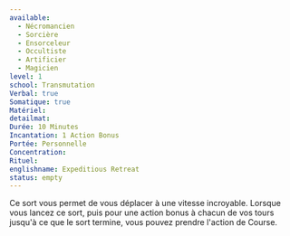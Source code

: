 ```yaml
---
available:
  - Nécromancien
  - Sorcière
  - Ensorceleur
  - Occultiste
  - Artificier
  - Magicien
level: 1
school: Transmutation
Verbal: true
Somatique: true
Matériel:
detailmat:
Durée: 10 Minutes
Incantation: 1 Action Bonus
Portée: Personnelle
Concentration:
Rituel:
englishname: Expeditious Retreat
status: empty
---
```

Ce sort vous permet de vous déplacer à une vitesse incroyable. Lorsque vous lancez ce sort, puis pour une action bonus à chacun de vos tours jusqu'à ce que le sort termine, vous pouvez prendre l'action de Course.

